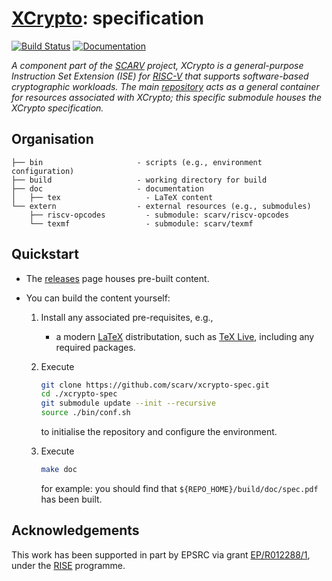 # [XCrypto](https://github.com/scarv/xcrypto): specification

<!--- -------------------------------------------------------------------- --->

[![Build Status](https://travis-ci.com/scarv/xcrypto-spec.svg)](https://travis-ci.com/scarv/xcrypto-spec)
[![Documentation](https://codedocs.xyz/scarv/xcrypto-spec.svg)](https://codedocs.xyz/scarv/xcrypto-spec)

<!--- -------------------------------------------------------------------- --->

*A component part of the
[SCARV](https://github.com/scarv)
project,
XCrypto is a general-purpose Instruction Set Extension (ISE) for
[RISC-V](https://riscv.org)
that supports software-based cryptographic workloads.
The main
[repository](https://github.com/scarv/xcrypto)
acts as a general container for resources associated with XCrypto;
this specific submodule houses
the XCrypto specification.*

<!--- -------------------------------------------------------------------- --->

## Organisation

```
├── bin                     - scripts (e.g., environment configuration)
├── build                   - working directory for build
├── doc                     - documentation
│   ├── tex                   - LaTeX content
└── extern                  - external resources (e.g., submodules)
    ├── riscv-opcodes         - submodule: scarv/riscv-opcodes
    └── texmf                 - submodule: scarv/texmf
```

<!--- -------------------------------------------------------------------- --->

## Quickstart

- The
  [releases](https://github.com/scarv/xcrypto-spec/releases)
  page houses pre-built content.

- You can build the content yourself: 

  1. Install any associated pre-requisites, e.g.,

     - a modern 
       [LaTeX](https://www.latex-project.org)
       distributation,
       such as
       [TeX Live](https://www.tug.org/texlive),
       including any required packages.

  2. Execute

     ```sh
     git clone https://github.com/scarv/xcrypto-spec.git
     cd ./xcrypto-spec
     git submodule update --init --recursive
     source ./bin/conf.sh
     ```

     to initialise the repository and configure the environment.

  3. Execute

     ```sh
     make doc
     ```

     for example: you should find that
     `${REPO_HOME}/build/doc/spec.pdf`
     has been built.

<!--- -------------------------------------------------------------------- --->

## Acknowledgements

This work has been supported in part by EPSRC via grant 
[EP/R012288/1](https://gow.epsrc.ukri.org/NGBOViewGrant.aspx?GrantRef=EP/R012288/1),
under the [RISE](http://www.ukrise.org) programme.

<!--- -------------------------------------------------------------------- --->

